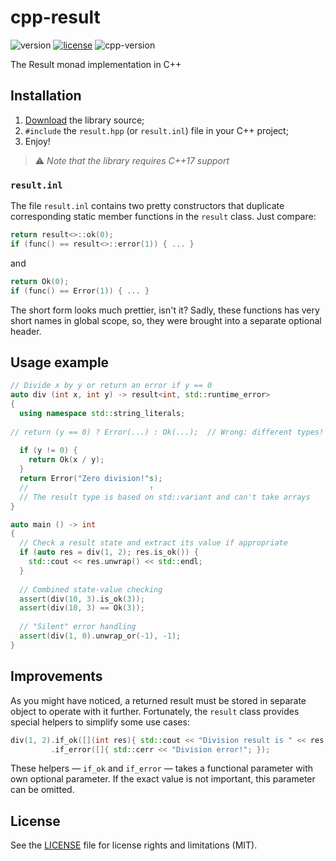 # cpp-result

![version](https://img.shields.io/badge/version-1.0-brightgreen)
[![license](https://img.shields.io/badge/license-MIT-blue)](LICENSE.md)
![cpp-version](https://img.shields.io/badge/C%2B%2B-≥17-blue)

The Result monad implementation in C++

## Installation
1. [Download](https://github.com/qzminsky/cpp-result/archive/master.zip) the library source;
2. `#include` the `result.hpp` (or `result.inl`) file in your C++ project;
3. Enjoy!

> ⚠️ *Note that the library requires C++17 support*

### `result.inl`
The file `result.inl` contains two pretty constructors that duplicate corresponding static member functions in the `result` class. Just compare:

```C++
return result<>::ok(0);
if (func() == result<>::error(1)) { ... }
```
and
```C++
return Ok(0);
if (func() == Error(1)) { ... }
```

The short form looks much prettier, isn't it? Sadly, these functions has very short names in global scope, so, they were brought into a separate optional header.

## Usage example
```C++
// Divide x by y or return an error if y == 0
auto div (int x, int y) -> result<int, std::runtime_error>
{
  using namespace std::string_literals;
  
// return (y == 0) ? Error(...) : Ok(...);  // Wrong: different types!
  
  if (y != 0) {
    return Ok(x / y);
  }
  return Error("Zero division!"s);
  //                           ↑
  // The result type is based on std::variant and can't take arrays
}

auto main () -> int
{
  // Check a result state and extract its value if appropriate
  if (auto res = div(1, 2); res.is_ok()) {
    std::cout << res.unwrap() << std::endl;
  }
  
  // Combined state-value checking
  assert(div(10, 3).is_ok(3));
  assert(div(10, 3) == Ok(3));
  
  // "Silent" error handling
  assert(div(1, 0).unwrap_or(-1), -1);
}
```

## Improvements
As you might have noticed, a returned result must be stored in separate object to operate with it further. Fortunately, the `result` class provides special helpers to simplify some use cases:
```C++
div(1, 2).if_ok([](int res){ std::cout << "Division result is " << res; })
         .if_error([]{ std::cerr << "Division error!"; });
```
These helpers — `if_ok` and `if_error` — takes a functional parameter with own optional parameter. If the exact value is not important, this parameter can be omitted.

## License
See the [LICENSE](LICENSE.md) file for license rights and limitations (MIT).
